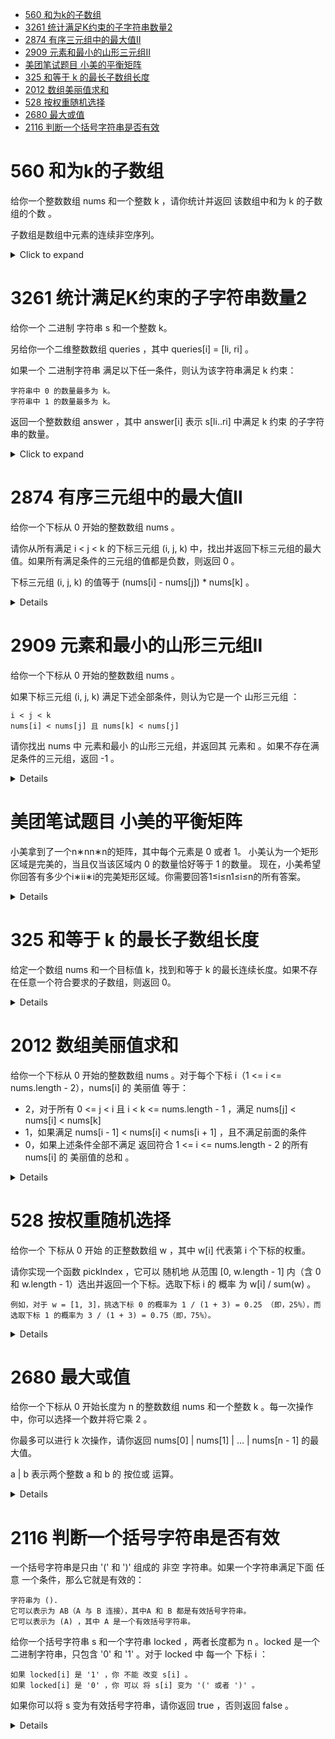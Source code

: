 <!--toc:start-->
- [560 和为k的子数组](#560-和为k的子数组)
- [3261 统计满足K约束的子字符串数量2](#3261-统计满足k约束的子字符串数量2)
- [2874 有序三元组中的最大值Ⅱ](#2874-有序三元组中的最大值ⅱ)
- [2909 元素和最小的山形三元组Ⅱ](#2909-元素和最小的山形三元组ⅱ)
- [美团笔试题目 小美的平衡矩阵](#美团笔试题目-小美的平衡矩阵)
- [325 和等于 k 的最长子数组长度](#325-和等于-k-的最长子数组长度)
- [2012 数组美丽值求和](#2012-数组美丽值求和)
- [528 按权重随机选择](#528-按权重随机选择)
- [2680 最大或值](#2680-最大或值)
- [2116 判断一个括号字符串是否有效](#2116-判断一个括号字符串是否有效)
<!--toc:end-->

# 560 和为k的子数组

给你一个整数数组 nums 和一个整数 k ，请你统计并返回 该数组中和为 k
的子数组的个数 。

子数组是数组中元素的连续非空序列。

<details><summary>Click to expand</summary>

``` c++
class Solution {
public:
    int subarraySum(vector<int>& nums, int k) {
        vector<int> prefix_sum(nums.size()+1);
        for(int i=0;i<nums.size();++i){
            prefix_sum[i+1]=prefix_sum[i]+nums[i];
        }
        int ans=0;
        unordered_map<int,int> cnt;
        for(int sj: prefix_sum){
            ans+=cnt.contains(sj-k)?cnt[sj-k]:0;
            cnt[sj]++;
        }
        return ans;
    }
};
```

</details>

# 3261 统计满足K约束的子字符串数量2

给你一个 二进制 字符串 s 和一个整数 k。

另给你一个二维整数数组 queries ，其中 queries\[i\] = \[li, ri\] 。

如果一个 二进制字符串 满足以下任一条件，则认为该字符串满足 k 约束：

    字符串中 0 的数量最多为 k。
    字符串中 1 的数量最多为 k。

返回一个整数数组 answer ，其中 answer\[i\] 表示 s\[li..ri\] 中满足 k
约束 的子字符串的数量。

<details><summary>Click to expand</summary>

``` cpp
class Solution {
public:
    vector<long long> countKConstraintSubstrings(string s, int k, vector<vector<int>>& queries) {
        int n=s.length();
        vector<int> left(n);
        vector<long long> sum(n+1);
        int cnt[2]{},l=0;
        for(int i=0;i<n;i++){
            cnt[s[i]&1]++;
            while(cnt[0]>k&&cnt[1]>k){
                cnt[s[l++]&1]--;
            }
            left[i]=l;
            sum[i+1]=sum[i]+i-l+1;
        }
        vector<long long> ans(queries.size());
        for(int i=0;i<queries.size();i++){
            int l=queries[i][0];
            int r=queries[i][1];
            int j=lower_bound(left.begin()+l,left.begin()+r+1,l)-left.begin();
            ans[i]=sum[r+1]-sum[j]+(long long)(j-l+1)*(j-l)/2;
        }
        return ans;
    }
};
```

</details>

# 2874 有序三元组中的最大值Ⅱ

给你一个下标从 0 开始的整数数组 nums 。

请你从所有满足 i < j < k 的下标三元组 (i, j, k) 中，找出并返回下标三元组的最大值。如果所有满足条件的三元组的值都是负数，则返回 0 。

下标三元组 (i, j, k) 的值等于 (nums[i] - nums[j]) * nums[k] 。

<details>

```cpp
class Solution {
public:
    long long maximumTripletValue(vector<int>& nums) {
        int n=nums.size();
        vector<int> suf_max(n+1,0);
        for(int i=n-1;i>1;i--){
            suf_max[i]=max(suf_max[i+1],nums[i]);
        }
        long long ans=0;
        int pre_max=nums[0];
        for(int j=1;j<n-1;j++){
            ans=max(ans,(long long)(pre_max-nums[j])*suf_max[j+1]);
            pre_max=max(pre_max,nums[j]);
        }
        return ans;
    }
};
```

</details>

# 2909 元素和最小的山形三元组Ⅱ

给你一个下标从 0 开始的整数数组 nums 。

如果下标三元组 (i, j, k) 满足下述全部条件，则认为它是一个 山形三元组 ：

    i < j < k
    nums[i] < nums[j] 且 nums[k] < nums[j]

请你找出 nums 中 元素和最小 的山形三元组，并返回其 元素和 。如果不存在满足条件的三元组，返回 -1 。

<details>

```cpp
class Solution {
public:
    int minimumSum(vector<int>& nums) {
        int n=nums.size();
        vector suf_min(n+1,INT_MAX);
        suf_min[n-1]=nums[n-1];
        for(int i=n-2;i>1;i--){
            suf_min[i]=min(suf_min[i+1],nums[i]);
        }
        int ans=INT_MAX;
        int prev_min=nums[0];
        for(int j=1;j<n-1;j++){
            if(prev_min<nums[j]&&nums[j]>suf_min[j+1]){
                ans=min(ans,prev_min+nums[j]+suf_min[j+1]);
            }
            prev_min=min(prev_min,nums[j]);
        }
        return ans==INT_MAX?-1:ans;
    }
};
```

</details>

# 美团笔试题目 小美的平衡矩阵

小美拿到了一个n∗nn∗n的矩阵，其中每个元素是 0 或者 1。
小美认为一个矩形区域是完美的，当且仅当该区域内 0 的数量恰好等于 1 的数量。
现在，小美希望你回答有多少个i∗ii∗i的完美矩形区域。你需要回答1≤i≤n1≤i≤n的所有答案。

<details>

- 前缀和数组：首先，我们构建一个二维前缀和数组 prefix，其中 prefix[i][j] 表示从矩阵的左上角 (0, 0) 到 (i-1, j-1) 这个矩形区域内 1 的数量。

- 计算完美矩形：对于每个可能的正方形大小 i，我们遍历所有可能的 i x i 正方形，并使用前缀和数组快速计算该正方形内 1 的数量。如果 1 的数量等于 i * i / 2，则该正方形是完美的。

- 输出结果：对于每个 i，输出完美正方形的数量。

```cpp
#include <iostream>
#include <vector>
using namespace std;
int main() {
    int n;
    cin >> n;
    vector<vector<int>> matrix(n, vector<int>(n));
    for (int i = 0; i < n; ++i) {
        for (int j = 0; j < n; ++j) {
            cin >> matrix[i][j];
        }
    }
    // 构建前缀和数组
    vector<vector<int>> prefix(n + 1, vector<int>(n + 1, 0));
    for (int i = 1; i <= n; ++i) {
        for (int j = 1; j <= n; ++j) {
            prefix[i][j] = prefix[i-1][j] + prefix[i][j-1] - prefix[i-1][j-1] + matrix[i-1][j-1];
        }
    }
    // 计算每个 i x i 的完美矩形数量
    for (int i = 1; i <= n; ++i) {
        int count = 0;
        for (int x = 0; x <= n - i; ++x) {
            for (int y = 0; y <= n - i; ++y) {
                int x2 = x + i;
                int y2 = y + i;
                int ones = prefix[x2][y2] - prefix[x][y2] - prefix[x2][y] + prefix[x][y];
                if (ones == i * i / 2) {
                    count++;
                }
            }
        }
        cout << count << endl;
    }
    return 0;
}
```

</details>

# 325 和等于 k 的最长子数组长度

给定一个数组 nums 和一个目标值 k，找到和等于 k 的最长连续长度。如果不存在任意一个符合要求的子数组，则返回 0。

<details>

```cpp
class Solution {
public:
    int maxSubArrayLen(vector<int>& nums, int k) {
        unordered_map<int,int> indices;
        long long prefixSum=0;
        int lsa=0;
        for(int i=0;i<nums.size();i++){
            prefixSum+=nums[i];
            if(prefixSum==k){
                lsa=i+1;
            }
            if(indices.contains(prefixSum-k)){
                lsa=max(lsa,i-indices[prefixSum-k]);
            }
            if(!indices.contains(prefixSum)){
                indices[prefixSum]=i;
            }
        }
        return lsa;
    }
};
```

</details>

# 2012 数组美丽值求和

给你一个下标从 0 开始的整数数组 nums 。对于每个下标 i（1 <= i <= nums.length - 2），nums[i] 的 美丽值 等于：

- 2，对于所有 0 <= j < i 且 i < k <= nums.length - 1 ，满足 nums[j] < nums[i] < nums[k]
- 1，如果满足 nums[i - 1] < nums[i] < nums[i + 1] ，且不满足前面的条件
- 0，如果上述条件全部不满足
返回符合 1 <= i <= nums.length - 2 的所有 nums[i] 的 美丽值的总和 。

<details>

对于所有 0≤j<i 且 i<k≤n−1，满足 nums[j]<nums[i]<nums[k]。

题目的这个要求，相当于：

nums[i] 要大于 i 左边的所有数，也就是大于前缀 [0,i−1] 中的最大值。
nums[i] 要小于 i 右边的所有数，也就是小于后缀 [i+1,n−1] 中的最小值。
这可以通过遍历算出来。

定义 sufMin[i] 表示后缀 [i,n−1] 中的最小值。

那么 sufMin[i] 等于 nums[i] 与后缀 [i+1,n−1] 中的最小值，二者取最小值，即

sufMin[i]=min(nums[i],sufMin[i+1])
注意上式需要从右到左遍历 nums 计算。

```cpp
class Solution {
public:
    int sumOfBeauties(vector<int>& nums) {
        int n=nums.size();
        vector<int> suf_min(n);
        suf_min[n-1]=nums[n-1];
        for(int i=n-2;i>1;i--){
            suf_min[i]=min(suf_min[i+1],nums[i]);
        }
        int ans=0;
        int pre_max=nums[0];
        for(int i=1;i<n-1;i++){
            int x=nums[i];
            // 如果nums[i]满足大于所有前缀小于所有后缀
            if(pre_max<x && x<suf_min[i+1]){
                ans+=2;
            }else if(nums[i-1]<x && x<nums[i+1]){
                ans++;
            }
            // 更新后pre_max表示[0,i]中的最大值
            pre_max=max(pre_max,x);
        }
        return ans;
    }
};
```

</details>

# 528 按权重随机选择

给你一个 下标从 0 开始 的正整数数组 w ，其中 w[i] 代表第 i 个下标的权重。

请你实现一个函数 pickIndex ，它可以 随机地 从范围 [0, w.length - 1] 内（含 0 和 w.length - 1）选出并返回一个下标。选取下标 i 的 概率 为 w[i] / sum(w) 。

    例如，对于 w = [1, 3]，挑选下标 0 的概率为 1 / (1 + 3) = 0.25 （即，25%），而选取下标 1 的概率为 3 / (1 + 3) = 0.75（即，75%）。

<details>

```cpp
class Solution {
    mt19937 gen;
    uniform_int_distribution<int> dis;
    vector<int> pre;
public:
    Solution(vector<int>& w):gen(random_device{}()),dis(1,accumulate(w.begin(),w.end(),0)) {
        partial_sum(w.begin(),w.end(),back_inserter(pre));
    }
    int pickIndex() {
        int x=dis(gen);
        return lower_bound(pre.begin(),pre.end(),x)-pre.begin();
    }
};
```

</details>

# 2680 最大或值

给你一个下标从 0 开始长度为 n 的整数数组 nums 和一个整数 k 。每一次操作中，你可以选择一个数并将它乘 2 。

你最多可以进行 k 次操作，请你返回 nums[0] | nums[1] | ... | nums[n - 1] 的最大值。

a | b 表示两个整数 a 和 b 的 按位或 运算。

<details>

思路:

把「乘 2」分配给多个数（雨露均沾），不如只分配给一个数，这样能得到更长（更大）的答案。

证明：反证法。如果答案的长度与修改后的 nums[i] 一样长，并且我们还修改了其他的数，那么把其他数的乘 2 应用到 nums[i] 上，可以得到二进制更长的数，矛盾。所以最优做法是只修改一个数。


```cpp
class Solution {
public:
    long long maximumOr(vector<int>& nums, int k) {
        int n=nums.size();
        vector<int> suf(n);
        for(int i=n-2;i>=0;i--){
            suf[i]=suf[i+1]|nums[i+1];
        }
        long long ans=0;
        // pre表示nums[0]到nums[i-1]的OR
        int pre=0;
        for(int i=0;i<n;i++){
            ans=max(ans,pre|((long long)nums[i]<<k)|suf[i]);
            pre|=nums[i];
        }
        return ans;
    }
};
```

</details>

# 2116 判断一个括号字符串是否有效

一个括号字符串是只由 '(' 和 ')' 组成的 非空 字符串。如果一个字符串满足下面 任意 一个条件，那么它就是有效的：

    字符串为 ().
    它可以表示为 AB（A 与 B 连接），其中A 和 B 都是有效括号字符串。
    它可以表示为 (A) ，其中 A 是一个有效括号字符串。

给你一个括号字符串 s 和一个字符串 locked ，两者长度都为 n 。locked 是一个二进制字符串，只包含 '0' 和 '1' 。对于 locked 中 每一个 下标 i ：

    如果 locked[i] 是 '1' ，你 不能 改变 s[i] 。
    如果 locked[i] 是 '0' ，你 可以 将 s[i] 变为 '(' 或者 ')' 。

如果你可以将 s 变为有效括号字符串，请你返回 true ，否则返回 false 。

<details>

```cpp
class Solution {
public:
    bool canBeValid(string s, string locked) {
        int len=locked.length();
        if(len&1) return false;
        int mn=0,mx=0;
        for(int i=0;i<len;i++){
            if(locked[i]=='1'){
                int d=s[i]=='('?1:-1;
                mx+=d;
                if(mx<0){
                    return false;
                }
                mn+=d;
            }else{// 可以改
                mx++;
                mn--;
            }
            if(mn<0){
                mn=1;
            }
        }
        return mn==0;
    }
};
```

</details>
